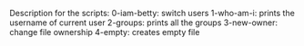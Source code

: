 Description for the scripts:
0-iam-betty: switch users
1-who-am-i: prints the username of current user
2-groups: prints all the groups
3-new-owner: change file ownership
4-empty: creates empty file
